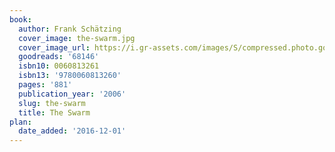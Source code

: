```yaml
---
book:
  author: Frank Schätzing
  cover_image: the-swarm.jpg
  cover_image_url: https://i.gr-assets.com/images/S/compressed.photo.goodreads.com/books/1442648971l/68146._SX98_.jpg
  goodreads: '68146'
  isbn10: 0060813261
  isbn13: '9780060813260'
  pages: '881'
  publication_year: '2006'
  slug: the-swarm
  title: The Swarm
plan:
  date_added: '2016-12-01'
---
```

